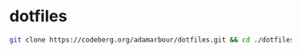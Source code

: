 # dotfiles
```bash
git clone https://codeberg.org/adamarbour/dotfiles.git && cd ./dotfiles && ./install
```
